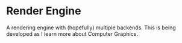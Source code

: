 # Render Engine
A rendering engine with (hopefully) multiple backends.
This is being developed as I learn more about Computer Graphics. 